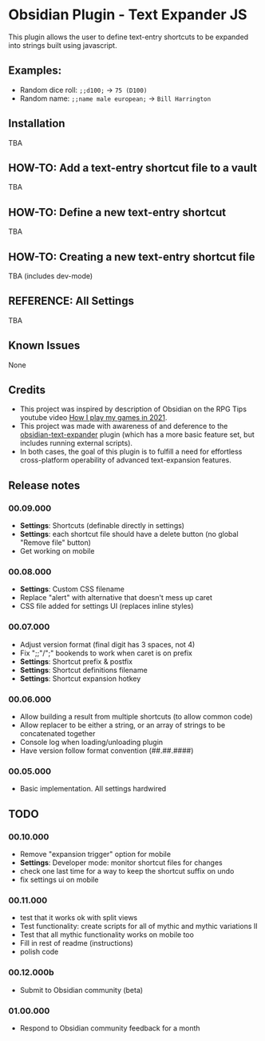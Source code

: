 # Obsidian Plugin - Text Expander JS

This plugin allows the user to define text-entry shortcuts to be expanded into strings built using javascript.

## Examples:
- Random dice roll: `;;d100;` -> `75 (D100)`
- Random name: `;;name male european;` -> `Bill Harrington`

## Installation
TBA

## HOW-TO: Add a text-entry shortcut file to a vault
TBA

## HOW-TO: Define a new text-entry shortcut
TBA

## HOW-TO: Creating a new text-entry shortcut file
TBA (includes dev-mode)

## REFERENCE: All Settings
TBA

## Known Issues
None

## Credits
- This project was inspired by description of Obsidian on the RPG Tips youtube video <a href='https://www.youtube.com/watch?v=XTFFzuZVcPk' target='_blank'>How I play my games in 2021</a>.
- This project was made with awareness of and deference to the <a href='https://github.com/konodyuk/obsidian-text-expander' target='_blank'>obsidian-text-expander</a> plugin (which has a more basic feature set, but includes running external scripts).
- In both cases, the goal of this plugin is to fulfill a need for effortless cross-platform operability of advanced text-expansion features.

## Release notes

### 00.09.000
- **Settings**: Shortcuts (definable directly in settings)
- **Settings**: each shortcut file should have a delete button (no global "Remove file" button)
- Get working on mobile

### 00.08.000
- **Settings**: Custom CSS filename
- Replace "alert" with alternative that doesn't mess up caret
- CSS file added for settings UI (replaces inline styles)

### 00.07.000
- Adjust version format (final digit has 3 spaces, not 4)
- Fix ";;"/";" bookends to work when caret is on prefix
- **Settings**: Shortcut prefix & postfix
- **Settings**: Shortcut definitions filename
- **Settings**: Shortcut expansion hotkey

### 00.06.000
- Allow building a result from multiple shortcuts (to allow common code)
- Allow replacer to be either a string, or an array of strings to be concatenated together
- Console log when loading/unloading plugin
- Have version follow format convention (##.##.####)

### 00.05.000
- Basic implementation.  All settings hardwired

## TODO

### 00.10.000
- Remove "expansion trigger" option for mobile
- **Settings**: Developer mode: monitor shortcut files for changes
- check one last time for a way to keep the shortcut suffix on undo
- fix settings ui on mobile

### 00.11.000
- test that it works ok with split views
- Test functionality: create scripts for all of mythic and mythic variations II
- Test that all mythic functionality works on mobile too
- Fill in rest of readme (instructions)
- polish code

### 00.12.000b
- Submit to Obsidian community (beta)

### 01.00.000
- Respond to Obsidian community feedback for a month
